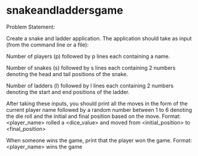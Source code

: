 # snakeandladdersgame
Problem Statement:

Create a snake and ladder application. The application should take as input (from the command line or a file):

Number of players (p) followed by p lines each containing a name.

Number of snakes (s) followed by s lines each containing 2 numbers denoting the head and tail positions of the snake.

Number of ladders (l) followed by l lines each containing 2 numbers denoting the start and end positions of the ladder.

After taking these inputs, you should print all the moves in the form of the current player name followed by a random number between 1 to 6 denoting the die roll and the initial and final position based on the move. Format: <player_name> rolled a <dice_value> and moved from <initial_position> to <final_position>


When someone wins the game, print that the player won the game. Format: <player_name> wins the game
